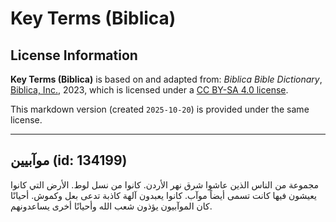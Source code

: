 # Key Terms (Biblica)

## License Information

**Key Terms (Biblica)** is based on and adapted from: _Biblica Bible Dictionary_, [Biblica, Inc.](https://www.biblica.com/), 2023, which is licensed under a [CC BY-SA 4.0 license](https://creativecommons.org/licenses/by-sa/4.0/legalcode.en).

This markdown version (created `2025-10-20`) is provided under the same license.



--------------------------------

## موآبيين (id: 134199)

مجموعة من الناس الذين عاشوا شرق نهر الأردن. كانوا من نسل لوط. الأرض التي كانوا يعيشون فيها كانت تسمى أيضاً موآب. كانوا يعبدون آلهة كاذبة تدعى بعل وكموش. أحيانًا كان الموآبيون يؤذون شعب الله وأحيانًا أخرى يساعدونهم.


